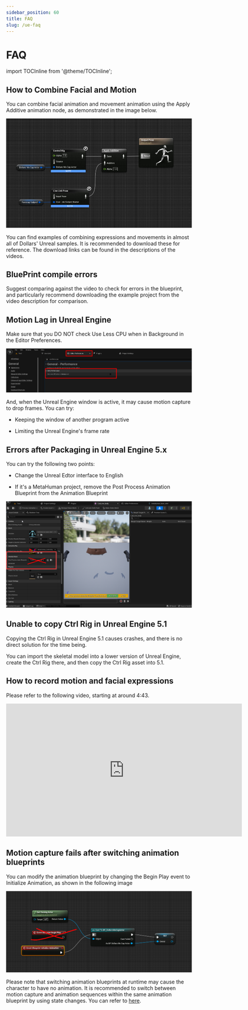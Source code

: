 ```yaml
---
sidebar_position: 60
title: FAQ
slug: /ue-faq
---	
```


# FAQ

import TOCInline from '@theme/TOCInline';

<TOCInline toc={toc} />

## How to Combine Facial and Motion

You can combine facial animation and movement animation using the Apply Additive animation node, as demonstrated in the image below.

![](../../img/20231113153601.jpg)

You can find examples of combining expressions and movements in almost all of Dollars' Unreal samples. It is recommended to download these for reference. The download links can be found in the descriptions of the videos.


## BluePrint compile errors

Suggest comparing against the video to check for errors in the blueprint, and particularly recommend downloading the example project from the video description for comparison.

## Motion Lag in Unreal Engine

Make sure that you DO NOT check Use Less CPU when in Background in the Editor Preferences.

![](../../img/2024_08_13_19_58_26.png)

And, when the Unreal Engine window is active, it may cause motion capture to drop frames. You can try:

- Keeping the window of another program active

- Limiting the Unreal Engine's frame rate

## Errors after Packaging in Unreal Engine 5.x

You can try the following two points:

- Change the Unreal Edtor interface to English

- If it's a MetaHuman project, remove the Post Process Animation Blueprint from the Animation Blueprint

![](../../img/2023_11_03_23_28_05-DollarsMetaHuman_FC.png)

## Unable to copy Ctrl Rig in Unreal Engine 5.1

Copying the Ctrl Rig in Unreal Engine 5.1 causes crashes, and there is no direct solution for the time being.

You can import the skeletal model into a lower version of Unreal Engine, create the Ctrl Rig there, and then copy the Ctrl Rig asset into 5.1.

## How to record motion and facial expressions

Please refer to the following video, starting at around 4:43.

<iframe width="640" height="360" src="https://www.youtube.com/embed/xqTqWk1jUQ0?si=sczqh-mTOV2gpj5O&amp;start=283" title="YouTube video player" frameborder="0" allow="accelerometer; autoplay; clipboard-write; encrypted-media; gyroscope; picture-in-picture; web-share" allowfullscreen></iframe>

## Motion capture fails after switching animation blueprints

You can modify the animation blueprint by changing the Begin Play event to Initialize Animation, as shown in the following image

![](../../img/566c2b857ae79a7f2b2c60a417bb0bb21911024894.png)

Please note that switching animation blueprints at runtime may cause the character to have no animation. It is recommended to switch between motion capture and animation sequences within the same animation blueprint by using state changes. You can refer to [here](/ue-advanced).


